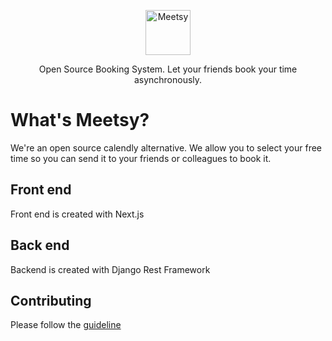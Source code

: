 <p align="center">
  <p align="center">
    <a href="https://meetsy.xyz" target="_blank">
      <img src="https://www.meetsy.xyz/_next/image?url=%2F_next%2Fstatic%2Fmedia%2Fmeetsy_logo.a277e4d4.png&w=3840&q=75" alt="Meetsy" height="72">
    </a>
  </p>
  <p align="center">
	Open Source Booking System. Let your friends book your time asynchronously.
  </p>
</p>

# What's Meetsy?

We're an open source calendly alternative. We allow you to select your free time so you can send it to your friends or colleagues to book it.


## Front end
Front end is created with Next.js

## Back end

Backend is created with Django Rest Framework


## Contributing
Please follow the [guideline](./CONTRIBUTING.md)


